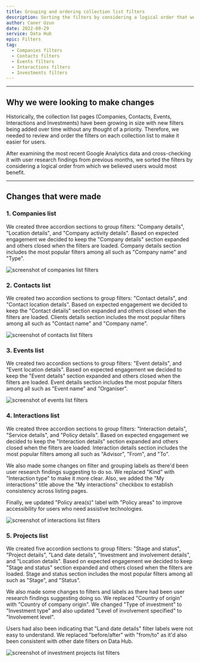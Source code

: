 ```yaml
---
title: Grouping and ordering collection list filters
description: Sorting the filters by considering a logical order that we believed users would most benefit from.
author: Caner Uzun
date: 2022-09-29
service: Data Hub
epic: Filters
tag:
  - Companies filters
  - Contacts filters
  - Events filters
  - Interactions filters
  - Investments filters
---
```


***
## Why we were looking to make changes
Historically, the collection list pages (Companies, Contacts, Events, Interactions and Investments) have been growing in size with new filters being added over time without any thought of a priority. Therefore, we needed to review and order the filters on each collection list to make it easier for users.

After examining the most recent Google Analytics data and cross-checking it with user research findings from previous months, we sorted the filters by considering a logical order from which we believed users would most benefit.

***
## Changes that were made
### 1. Companies list
We created three accordion sections to group filters: "Company details", "Location details", and "Company activity details". Based on expected engagement we decided to keep the "Company details" section expanded and others closed when the filters are loaded. Company details section includes the most popular filters among all such as "Company name" and "Type".

![screenshot of companies list filters](companies-list-filters.png)

### 2. Contacts list
We created two accordion sections to group filters: "Contact details", and "Contact location details". Based on expected engagement we decided to keep the "Contact details" section expanded and others closed when the filters are loaded. Clients details section includes the most popular filters among all such as "Contact name" and "Company name".

![screenshot of contacts list filters](contacts-list-filters.png)

### 3. Events list  
We created two accordion sections to group filters: "Event details", and "Event location details". Based on expected engagement we decided to keep the "Event details" section expanded and others closed when the filters are loaded. Event details section includes the most popular filters among all such as "Event name" and "Organiser".

![screenshot of events list filters](events-list-filters.png)

### 4. Interactions list
We created three accordion sections to group filters: "Interaction details", "Service details", and "Policy details". Based on expected engagement we decided to keep the "Interaction details" section expanded and others closed when the filters are loaded. Interaction details section includes the most popular filters among all such as "Advisor", "From", and "To".

We also made some changes on filter and grouping labels as there'd been user research findings suggesting to do so. We replaced "Kind" with "Interaction type" to make it more clear. Also, we added the "My interactions" title above the "My interactions" checkbox to establish consistency across listing pages.

Finally, we updated "Policy area(s)" label with "Policy areas" to improve accessibility for users who need assistive technologies.

![screenshot of interactions list filters](interactions-list-filters.png)

### 5. Projects list
We created five accordion sections to group filters: "Stage and status", "Project details", "Land date details", "Investment and involvement details", and "Location details". Based on expected engagement we decided to keep "Stage and status" section expanded and others closed when the filters are loaded. Stage and status section includes the most popular filters among all such as "Stage", and "Status".

We also made some changes to filters and labels as there had been user research findings suggesting doing so. We replaced "Country of origin" with "Country of company origin". We changed "Type of investment" to "Investment type" and also updated "Level of involvement specified" to "Involvement level".

Users had also been indicating that "Land date details" filter labels were not easy to understand. We replaced "before/after" with "from/to" as it'd also been consistent with other date filters on Data Hub.

![screenshot of investment projects list filters](projects-list-filters.png)